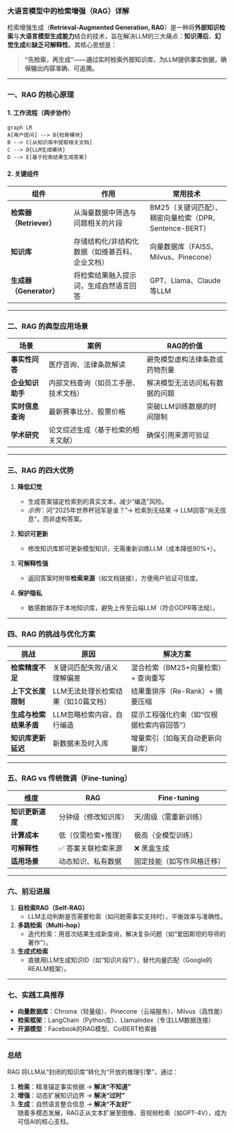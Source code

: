 ### **大语言模型中的检索增强（RAG）详解**  
检索增强生成（**Retrieval-Augmented Generation, RAG**）是一种将**外部知识检索**与**大语言模型生成能力**结合的技术，旨在解决LLM的三大痛点：**知识滞后**、**幻觉生成**和**缺乏可解释性**。其核心思想是：  
> **“先检索，再生成”——通过实时检索外部知识库，为LLM提供事实依据，确保输出内容准确、可追溯。**

---

### **一、RAG 的核心原理**
#### **1. 工作流程（两步协作）**
```mermaid
graph LR
A[用户提问] --> B{检索模块}
B --> C[从知识库中提取相关文档]
C --> D{LLM生成模块}
D --> E[基于检索结果生成答案]
```

#### **2. 关键组件**
| **组件**          | **作用**                                                                 | **常用技术**                              |
|--------------------|--------------------------------------------------------------------------|------------------------------------------|
| **检索器（Retriever）** | 从海量数据中筛选与问题相关的片段                                        | BM25（关键词匹配）、<br>稠密向量检索（DPR、Sentence-BERT） |
| **知识库**         | 存储结构化/非结构化数据（如维基百科、企业文档）                         | 向量数据库（FAISS、Milvus、Pinecone）    |
| **生成器（Generator）** | 将检索结果融入提示词，生成自然语言回答                                  | GPT、Llama、Claude 等LLM                 |

---

### **二、RAG 的典型应用场景**
| **场景**               | **案例**                                                                | **RAG的价值**                             |
|------------------------|-------------------------------------------------------------------------|------------------------------------------|
| **事实性问答**         | 医疗咨询、法律条款解读                                                  | 避免模型虚构法律条款或药物剂量            |
| **企业知识助手**       | 内部文档查询（如员工手册、技术文档）                                    | 解决模型无法访问私有数据的问题            |
| **实时信息查询**       | 最新赛事比分、股票价格                                                  | 突破LLM训练数据的时间限制                 |
| **学术研究**           | 论文综述生成（基于检索的相关文献）                                      | 确保引用来源可验证                        |

---

### **三、RAG 的四大优势**
1. **降低幻觉**  
   - 生成答案锚定检索到的真实文本，减少“编造”风险。
   - *示例*：问“2025年世界杯冠军是谁？”→ 检索到无结果 → LLM回答“尚无信息”，而非虚构答案。

2. **知识可更新**  
   - 修改知识库即可更新模型知识，无需重新训练LLM（成本降低90%+）。

3. **可解释性强**  
   - 返回答案时附带**检索来源**（如文档链接），方便用户验证可信度。

4. **保护隐私**  
   - 敏感数据存于本地知识库，避免上传至云端LLM（符合GDPR等法规）。

---

### **四、RAG 的挑战与优化方案**
| **挑战**                | **原因**                          | **解决方案**                              |
|-------------------------|-----------------------------------|------------------------------------------|
| **检索精度不足**        | 关键词匹配失败/语义理解偏差       | 混合检索（BM25+向量检索）+ 查询重写      |
| **上下文长度限制**      | LLM无法处理长检索结果（如10篇文档） | 结果重排序（Re-Rank）+ 摘要压缩          |
| **生成与检索结果矛盾**  | LLM忽略检索内容，自行编造         | 提示工程强化约束（如“仅根据检索内容回答”）|
| **知识库更新延迟**      | 新数据未及时入库                  | 增量索引（如每天自动更新向量库）          |

---

### **五、RAG vs 传统微调（Fine-tuning）**
| **维度**         | **RAG**                          | **Fine-tuning**                  |
|------------------|----------------------------------|----------------------------------|
| **知识更新速度** | 分钟级（修改知识库）             | 天/周级（需重新训练）            |
| **计算成本**     | 低（仅需检索+推理）              | 极高（全模型训练）               |
| **可解释性**     | ✅ 答案关联检索来源               | ❌ 黑盒生成                       |
| **适用场景**     | 动态知识、私有数据               | 固定技能（如写作风格迁移）       |

---

### **六、前沿进展**
1. **自检索RAG（Self-RAG）**  
   - LLM主动判断是否需要检索（如问题需事实支持时），平衡效率与准确性。
2. **多跳检索（Multi-hop）**  
   - 迭代检索：用首次结果生成新查询，解决复杂问题（如“爱因斯坦的导师的著作”）。
3. **生成式检索**  
   - 直接用LLM生成知识ID（如“知识片段1”），替代向量匹配（Google的REALM框架）。

---

### **七、实践工具推荐**
- **向量数据库**：Chroma（轻量级）、Pinecone（云端服务）、Milvus（高性能）
- **检索框架**：LangChain（Python库）、LlamaIndex（专注LLM数据连接）
- **开源模型**：Facebook的RAG模型、ColBERT检索器

---

### **总结**  
RAG 将LLM从“封闭的知识库”转化为“开放的推理引擎”，通过：  
1. **检索**：精准锚定事实依据 → **解决“不知道”**  
2. **增强**：动态扩展知识边界 → **解决“过时”**  
3. **生成**：自然语言整合信息 → **解决“不友好”**  
随着多模态发展，RAG正从文本扩展至图像、音视频检索（如GPT-4V），成为可信AI的核心支柱。